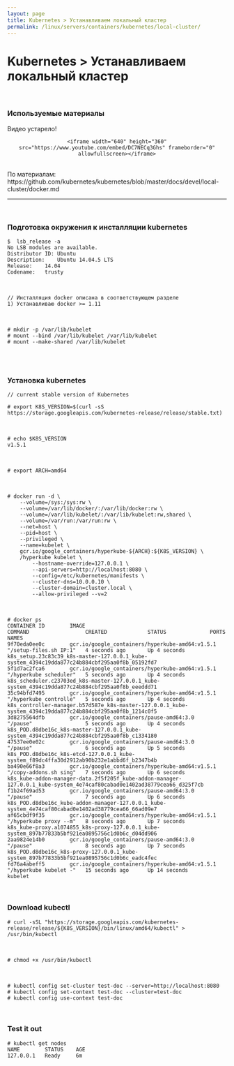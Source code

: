```yaml
---
layout: page
title: Kubernetes > Устанавливаем локальный кластер
permalink: /linux/servers/containers/kubernetes/local-cluster/
---
```



# Kubernetes > Устанавливаем локальный кластер

<br/>

### Используемые материалы


Видео устарело!

<div align="center">

    <iframe width="640" height="360" src="https://www.youtube.com/embed/DC7NECq3Ghs" frameborder="0" allowfullscreen></iframe>

</div>

<br/>
По материалам:  
https://github.com/kubernetes/kubernetes/blob/master/docs/devel/local-cluster/docker.md


<br/>
<hr/>
<br/>


### Подготовка окружения к инсталляции kubernetes

    $  lsb_release -a
    No LSB modules are available.
    Distributor ID:	Ubuntu
    Description:	Ubuntu 14.04.5 LTS
    Release:	14.04
    Codename:	trusty


<br/>

    // Инсталляция docker описана в соответствующем разделе
    1) Устанавливаю docker >= 1.11


<br/>

    # mkdir -p /var/lib/kubelet
    # mount --bind /var/lib/kubelet /var/lib/kubelet
    # mount --make-shared /var/lib/kubelet

<br/>


<br/>

### Установка kubernetes

    // current stable version of Kubernetes

    # export K8S_VERSION=$(curl -sS https://storage.googleapis.com/kubernetes-release/release/stable.txt)

<br/>

    # echo $K8S_VERSION
    v1.5.1

<br/>


    # export ARCH=amd64

<br/>

    # docker run -d \
        --volume=/sys:/sys:rw \
        --volume=/var/lib/docker/:/var/lib/docker:rw \
        --volume=/var/lib/kubelet/:/var/lib/kubelet:rw,shared \
        --volume=/var/run:/var/run:rw \
        --net=host \
        --pid=host \
        --privileged \
        --name=kubelet \
        gcr.io/google_containers/hyperkube-${ARCH}:${K8S_VERSION} \
        /hyperkube kubelet \
            --hostname-override=127.0.0.1 \
            --api-servers=http://localhost:8080 \
            --config=/etc/kubernetes/manifests \
            --cluster-dns=10.0.0.10 \
            --cluster-domain=cluster.local \
            --allow-privileged --v=2


<br/>


    # docker ps
    CONTAINER ID        IMAGE                                             COMMAND                  CREATED             STATUS              PORTS               NAMES
    9f70eda0ee0c        gcr.io/google_containers/hyperkube-amd64:v1.5.1   "/setup-files.sh IP:1"   4 seconds ago       Up 4 seconds                            k8s_setup.23c83c39_k8s-master-127.0.0.1_kube-system_4394c19dda877c24b884cbf295aa0f8b_05192fd7
    5f1d7ac2fca6        gcr.io/google_containers/hyperkube-amd64:v1.5.1   "/hyperkube scheduler"   5 seconds ago       Up 4 seconds                            k8s_scheduler.c23703ed_k8s-master-127.0.0.1_kube-system_4394c19dda877c24b884cbf295aa0f8b_eeeddd71
    35c94bfd7495        gcr.io/google_containers/hyperkube-amd64:v1.5.1   "/hyperkube controlle"   5 seconds ago       Up 4 seconds                            k8s_controller-manager.b57d587e_k8s-master-127.0.0.1_kube-system_4394c19dda877c24b884cbf295aa0f8b_1214c0f5
    3d8275564dfb        gcr.io/google_containers/pause-amd64:3.0          "/pause"                 5 seconds ago       Up 4 seconds                            k8s_POD.d8dbe16c_k8s-master-127.0.0.1_kube-system_4394c19dda877c24b884cbf295aa0f8b_c1334180
    47537ee0e02c        gcr.io/google_containers/pause-amd64:3.0          "/pause"                 6 seconds ago       Up 5 seconds                            k8s_POD.d8dbe16c_k8s-etcd-127.0.0.1_kube-system_f89dc4ffa30d2912ab90b232e1abbd6f_b2347b4b
    ba490e66f8a3        gcr.io/google_containers/hyperkube-amd64:v1.5.1   "/copy-addons.sh sing"   7 seconds ago       Up 6 seconds                            k8s_kube-addon-manager-data.2f5f205f_kube-addon-manager-127.0.0.1_kube-system_4e74caf80cabad0e1402ad38779cea66_d325f7cb
    f1b24f69ad53        gcr.io/google_containers/pause-amd64:3.0          "/pause"                 7 seconds ago       Up 6 seconds                            k8s_POD.d8dbe16c_kube-addon-manager-127.0.0.1_kube-system_4e74caf80cabad0e1402ad38779cea66_66ad09e7
    af65cbdf9f35        gcr.io/google_containers/hyperkube-amd64:v1.5.1   "/hyperkube proxy --m"   8 seconds ago       Up 7 seconds                            k8s_kube-proxy.a1074855_k8s-proxy-127.0.0.1_kube-system_897b77833b5bf921ea0895756c1d0b6c_d04dd906
    2aa9824e14b0        gcr.io/google_containers/pause-amd64:3.0          "/pause"                 8 seconds ago       Up 7 seconds                            k8s_POD.d8dbe16c_k8s-proxy-127.0.0.1_kube-system_897b77833b5bf921ea0895756c1d0b6c_eadc4fec
    fd76a4abeff5        gcr.io/google_containers/hyperkube-amd64:v1.5.1   "/hyperkube kubelet -"   15 seconds ago      Up 14 seconds                           kubelet



<br/>

### Download kubectl


    # curl -sSL "https://storage.googleapis.com/kubernetes-release/release/${K8S_VERSION}/bin/linux/amd64/kubectl" > /usr/bin/kubectl

<br/>

    # chmod +x /usr/bin/kubectl

<br/>


    # kubectl config set-cluster test-doc --server=http://localhost:8080
    # kubectl config set-context test-doc --cluster=test-doc
    # kubectl config use-context test-doc


<br/>

### Test it out

    # kubectl get nodes
    NAME        STATUS    AGE
    127.0.0.1   Ready     6m
